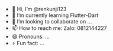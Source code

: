 - 👋 Hi, I’m @renkunji123
- 🌱 I’m currently learning Flutter-Dart
- 💞️ I’m looking to collaborate on ...
- 📫 How to reach me: Zalo: 0812144227
- 😄 Pronouns: ...
- ⚡ Fun fact: ...

<!---
renkunji123/renkunji123 is a ✨ special ✨ repository because its `README.md` (this file) appears on your GitHub profile.
You can click the Preview link to take a look at your changes.
--->
